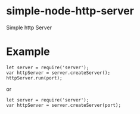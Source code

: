 # simple-node-http-server

Simple http Server

# Example

	let server = require('server');
	var httpServer = server.createServer();
	httpServer.run(port);

or

	let server = require('server');
	var httpServer = server.createServer(port);
